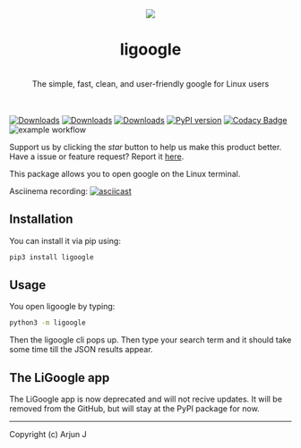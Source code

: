 <div align="center"><img src="https://user-images.githubusercontent.com/68869672/201534658-24a76cdc-e5be-47af-ab99-b55aeca29ec7.gif"></div>

# <div align="center">ligoogle</div>
<br>
<div align="center">The simple, fast, clean, and user-friendly google for Linux users</div>
<br><br>

[![Downloads](https://pepy.tech/badge/ligoogle)](https://pepy.tech/project/ligoogle)
[![Downloads](https://pepy.tech/badge/ligoogle/month)](https://pepy.tech/project/ligoogle)
[![Downloads](https://pepy.tech/badge/ligoogle/week)](https://pepy.tech/project/ligoogle)
[![PyPI version](https://badge.fury.io/py/ligoogle.svg)](https://badge.fury.io/py/ligoogle)
[![Codacy Badge](https://app.codacy.com/project/badge/Grade/f203efce1d344e52b3f0e7ca0ca5b622)](https://www.codacy.com/gh/carrotscript/ligoogle/dashboard?utm_source=github.com&amp;utm_medium=referral&amp;utm_content=carrotscript/ligoogle&amp;utm_campaign=Badge_Grade)
![example workflow](https://github.com/carrotscript/ligoogle/actions/workflows/codeql.yml/badge.svg)

Support us by clicking the *star* button to help us make this product better.
Have a issue or feature request? Report it [here](https://github.com/carrotscript/ligoogle/issues).

This package allows you to open google on the Linux terminal.

Asciinema recording:
[![asciicast](https://asciinema.org/a/537357.svg)](https://asciinema.org/a/537357)

## Installation

You can install it via pip using:

```bash
pip3 install ligoogle
```

## Usage

You open ligoogle by typing:

```bash
python3 -m ligoogle
```

Then the ligoogle cli pops up. Then type your search term and it should take some time till the JSON results appear.

## The LiGoogle app

The LiGoogle app is now deprecated and will not recive updates. It will be removed from the GitHub, but will stay at the PyPI package for now.

---

Copyright (c) Arjun J
